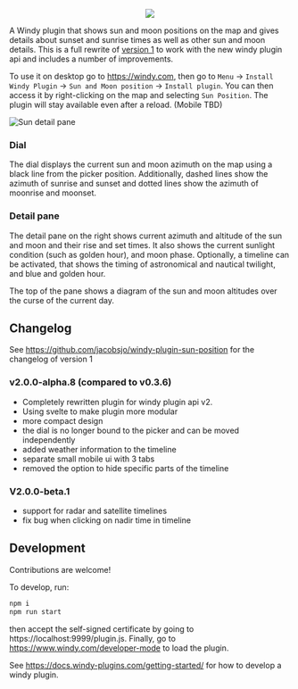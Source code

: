 <p align="center"><img src="https://www.windy.com/img/logo201802/logo-full-windycom-gray-v3.svg"></p>

A Windy plugin that shows sun and moon positions on the map and gives details about sunset and sunrise times as well as other sun and moon details. This is a full rewrite of [version 1](https://github.com/jacobsjo/windy-plugin-sun-position) to work with the new windy plugin api and includes a number of improvements.

To use it on desktop go to https://windy.com, then go to `Menu` -> `Install Windy Plugin` -> `Sun and Moon position` -> `Install plugin`. You can then access it by right-clicking on the map and selecting `Sun Position`. The plugin will stay available even after a reload. (Mobile TBD)

![Sun detail pane](src/screenshot.png?raw=true "Screenshot of a dial showing directions and an info window")

### Dial
The dial displays the current sun and moon azimuth on the map using a black line from the picker position. Additionally, dashed lines show the azimuth of sunrise and sunset and dotted lines show the azimuth of moonrise and moonset.

### Detail pane
The detail pane on the right shows current azimuth and altitude of the sun and moon and their rise and set times. It also shows the current sunlight condition (such as golden hour), and moon phase. Optionally, a timeline can be activated, that shows the timing of astronomical and nautical twilight, and blue and golden hour.

The top of the pane shows a diagram of the sun and moon altitudes over the curse of the current day.

## Changelog
See https://github.com/jacobsjo/windy-plugin-sun-position for the changelog of version 1
### v2.0.0-alpha.8 (compared to v0.3.6)
- Completely rewritten plugin for windy plugin api v2.
- Using svelte to make plugin more modular
- more compact design
- the dial is no longer bound to the picker and can be moved independently
- added weather information to the timeline
- separate small mobile ui with 3 tabs
- removed the option to hide specific parts of the timeline

### V2.0.0-beta.1
- support for radar and satellite timelines
- fix bug when clicking on nadir time in timeline

## Development
Contributions are welcome!

To develop, run:
```sh
npm i
npm run start
```
then accept the self-signed certificate by going to https://localhost:9999/plugin.js. Finally, go to https://www.windy.com/developer-mode to load the plugin.

See https://docs.windy-plugins.com/getting-started/ for how to develop a windy plugin. 
